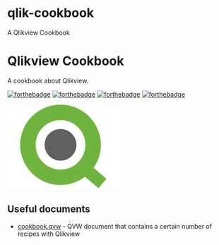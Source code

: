 # qlik-cookbook
A Qlikview Cookbook

# Qlikview Cookbook

A cookbook about Qlikview.

[![forthebadge](https://forthebadge.com/images/badges/made-with-crayons.svg)](http://forthebadge.com)  [![forthebadge](https://forthebadge.com/images/badges/contains-technical-debt.svg)](http://forthebadge.com)  [![forthebadge](https://forthebadge.com/images/badges/check-it-out.svg)](http://forthebadge.com)  [![forthebadge](https://forthebadge.com/images/badges/built-with-love.svg)](http://forthebadge.com)

![Qlik](./images/qlik-logo-256.png)

## Useful documents

* [cookbook.qvw](./cookbook.qvw) - QVW document that contains a certain number of recipes with Qlikview
